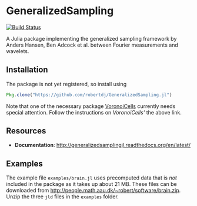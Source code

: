 GeneralizedSampling
===================

[![Build Status](https://travis-ci.org/robertdj/GeneralizedSampling.jl.svg?branch=master)](https://travis-ci.org/robertdj/GeneralizedSampling.jl)

A Julia package implementing the generalized sampling framework by Anders Hansen, Ben Adcock et al. between Fourier measurements and wavelets.


## Installation

The package is not yet registered, so install using

```julia
Pkg.clone("https://github.com/robertdj/GeneralizedSampling.jl")
```

Note that one of the necessary package [VoronoiCells](https://github.com/robertdj/VoronoiCells.jl) currently needs special attention.
Follow the instructions on *VoronoiCells'* the above link.


## Resources

- **Documentation**: <http://generalizedsamplingjl.readthedocs.org/en/latest/>


## Examples

The example file `examples/brain.jl` uses precomputed data that is *not* included in the package as it takes up about 21 MB.
These files can be downloaded from <http://people.math.aau.dk/~robert/software/brain.zip>.
Unzip the three `jld` files in the `examples` folder.

